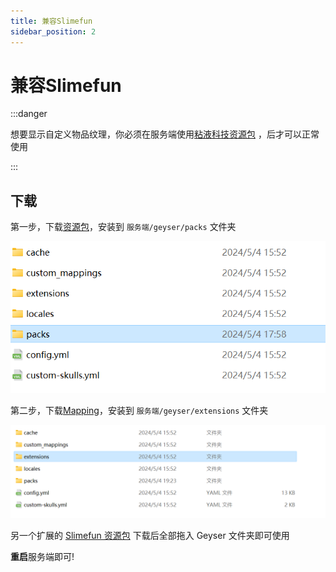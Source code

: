 ```yaml
---
title: 兼容Slimefun
sidebar_position: 2
---
```


# 兼容Slimefun

:::danger

想要显示自定义物品纹理，你必须在服务端使用[粘液科技资源包](https://github.com/xMikux/Slimefun-Resourcepack/releases)
，后才可以正常使用

:::

## 下载

第一步，下载[资源包](https://dl.8aka.org/plugins/Slimefun.mcpack)，安装到 `服务端/geyser/packs` 文件夹

![](_image/Geyser4.png)

第二步，下载[Mapping](https://dl.yizhan.wiki/plugins/RYSurvival-SlimefunMapping.jar)，安装到 `服务端/geyser/extensions`
文件夹

![](Extended/_image/Geyser5.png)

另一个扩展的 [Slimefun 资源包](https://dl.yizhan.wiki/plugins/slimefun-extension.zip) 下载后全部拖入 Geyser 文件夹即可使用

**重启**服务端即可!


